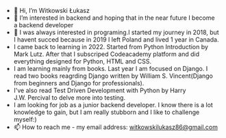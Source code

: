 - 👋 Hi, I’m Witkowski Łukasz 
- 👀 I’m interested in backend and hoping that in the near future I become a backend developer
- 🌱 I was always interested in programing.I started my journey in 2018, but I havent succed because in 2019 I left Poland and lived 1 year in Canada.
- I came back to learning in 2022. Started from Python Introduction by Mark Lutz. After that I subscriped Codeacademy platform and did everything designed for Python, HTML and CSS.
- I am learning mainly from books. Last year I am focused on Django. I read two books reagrding Django written by William S. Vincent(Django from beginners and Django for professionals).
- I've also read Test Driven Development with Python by Harry J.W. Percival to delve more into testing.
- I am looking for job as a junior backend developer. I know there is a lot knowledge to gain, but I am really stubborn and I like to challenge myself:)
- 📫 How to reach me - my email address: witkowskilukasz86@gmail.com

<!---
witkowskilukas/witkowskilukas is a ✨ special ✨ repository because its `README.md` (this file) appears on your GitHub profile.
You can click the Preview link to take a look at your changes.
--->
